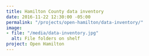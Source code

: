 ```yaml
---
title: Hamilton County data inventory
date: 2016-11-22 12:30:00 -05:00
permalink: "/projects/open-hamilton/data-inventory/"
image:
- file: "/media/data-inventory.jpg"
  alt: File folders on shelf
project: Open Hamilton
---
```


